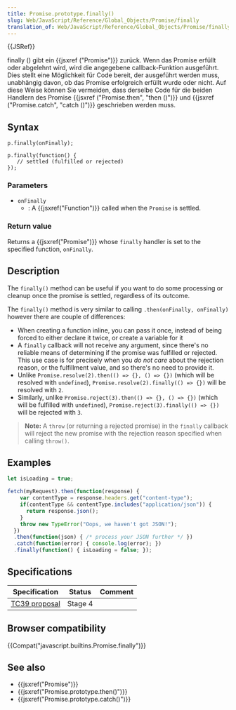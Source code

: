 ```yaml
---
title: Promise.prototype.finally()
slug: Web/JavaScript/Reference/Global_Objects/Promise/finally
translation_of: Web/JavaScript/Reference/Global_Objects/Promise/finally
---
```

{{JSRef}}

finally () gibt ein {{jsxref ("Promise")}} zurück. Wenn das Promise erfüllt oder abgelehnt wird, wird die angegebene callback-Funktion ausgeführt. Dies stellt eine Möglichkeit für Code bereit, der ausgeführt werden muss, unabhängig davon, ob das Promise erfolgreich erfüllt wurde oder nicht. Auf diese Weise können Sie vermeiden, dass derselbe Code für die beiden Handlern des Promise {{jsxref ("Promise.then", "then ()")}} und {{jsxref ("Promise.catch", "catch ()")}} geschrieben werden muss.

## Syntax

    p.finally(onFinally);

    p.finally(function() {
       // settled (fulfilled or rejected)
    });

### Parameters

- `onFinally`
  - : A {{jsxref("Function")}} called when the `Promise` is settled.

### Return value

Returns a {{jsxref("Promise")}} whose `finally` handler is set to the specified function, `onFinally`.

## Description

The `finally()` method can be useful if you want to do some processing or cleanup once the promise is settled, regardless of its outcome.

The `finally()` method is very similar to calling `.then(onFinally, onFinally)` however there are couple of differences:

- When creating a function inline, you can pass it once, instead of being forced to either declare it twice, or create a variable for it
- A `finally` callback will not receive any argument, since there's no reliable means of determining if the promise was fulfilled or rejected. This use case is for precisely when you _do not care_ about the rejection reason, or the fulfillment value, and so there's no need to provide it.
- Unlike `Promise.resolve(2).then(() => {}, () => {})` (which will be resolved with `undefined`), `Promise.resolve(2).finally(() => {})` will be resolved with `2`.
- Similarly, unlike `Promise.reject(3).then(() => {}, () => {})` (which will be fulfilled with `undefined`), `Promise.reject(3).finally(() => {})` will be rejected with `3`.

> **Note:** A `throw` (or returning a rejected promise) in the `finally` callback will reject the new promise with the rejection reason specified when calling `throw()`.

## Examples

```js
let isLoading = true;

fetch(myRequest).then(function(response) {
    var contentType = response.headers.get("content-type");
    if(contentType && contentType.includes("application/json")) {
      return response.json();
    }
    throw new TypeError("Oops, we haven't got JSON!");
  })
  .then(function(json) { /* process your JSON further */ })
  .catch(function(error) { console.log(error); })
  .finally(function() { isLoading = false; });
```

## Specifications

| Specification                                                     | Status  | Comment |
| ----------------------------------------------------------------- | ------- | ------- |
| [TC39 proposal](https://github.com/tc39/proposal-promise-finally) | Stage 4 |         |

## Browser compatibility

{{Compat("javascript.builtins.Promise.finally")}}

## See also

- {{jsxref("Promise")}}
- {{jsxref("Promise.prototype.then()")}}
- {{jsxref("Promise.prototype.catch()")}}
